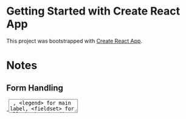 # Getting Started with Create React App

This project was bootstrapped with [Create React App](https://github.com/facebook/create-react-app).

# Notes

## Form Handling
-<textarea close iteself> , <legend> for main label, <fieldset> for all check and radio outer div
-object state for form
-htmlfor for checkbox label
-controlled components


## React Router
<Routes>
        <Route path="/" element={<div>Home</div>}></Route>
        <Route path="/contact" element={<Contact/>}></Route>
 </Routes> 

 root.render(
       <BrowserRouter>
       <App/> 
    </BrowserRouter>   
 );
 -navlink for active link ,willa add active class for active
 <NavLink to="/">Home</NavLink>

-Child element and outlet and default index
  <Routes>
        <Route path="/" element={<div> <Header/><Outlet/> </div>}>
          <Route index element={<div>default element for "/" route and "/" outlet.</div>}></Route>
          <Route path="/contact" element={<Contact/>}></Route>
          <Route path='/about' element={<Aboutus/>}></Route>
        </Route>
        <Route path='/form' element={<Formcmpt/>}></Route>
        <Route path='*' element={<div>Error not found</div>}></Route>
     </Routes>


## Navigate to other page with data 
-useNavigate()
import { useNavigate } from "react-router-dom";
const navigate = useNavigate();
navigate("/about)


we can even pass data with navigate : 
navigate('/result', { state: { formdata: formdata, additionalData: additionalData } });

and catch it with:
const location = useLocation();
const formdata = location?.state?.formdata;

useLocation() :This hook returns the current location object. 
gives location.key | location.pathname | location.search |  location.state



## Navigate to other page with data (Without useLocation)
 we can do it without uselocation by defining formdata in app.js and pass formdata and setFormdata to Formcmpt and result like this :
<Route path='/form' element={<Formcmpt formdata={formdata} setFormdata={setFormdata} />} />
